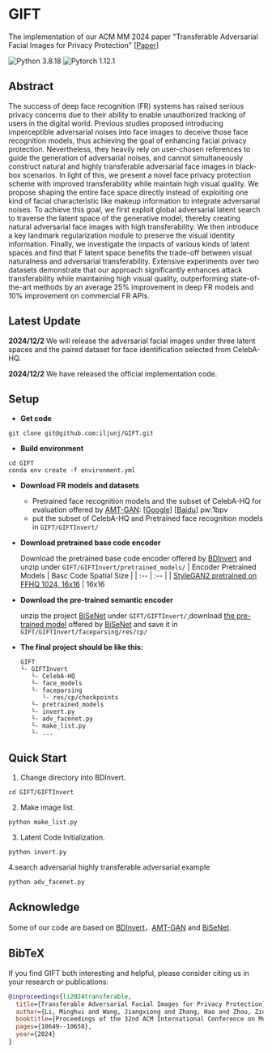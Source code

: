 # GIFT
The implementation of our ACM MM 2024 paper "Transferable Adversarial Facial Images for Privacy Protection" [[Paper](https://dl.acm.org/doi/abs/10.1145/3664647.3681344)]

![Python 3.8.18](https://img.shields.io/badge/python-3.8.18-green.svg?style=plastic)
![Pytorch 1.12.1](https://img.shields.io/badge/pytorch-1.12.1-red.svg?style=plastic)

## Abstract
The success of deep face recognition (FR) systems has raised serious privacy concerns due to their ability to enable unauthorized tracking of users in the digital world. Previous studies proposed introducing imperceptible adversarial noises into face images to deceive those face recognition models, thus achieving the goal of enhancing facial privacy protection. Nevertheless, they heavily rely on user-chosen references to guide the generation of adversarial noises, and cannot simultaneously construct natural and highly transferable adversarial face images in black-box scenarios. In light of this, we present a novel face privacy protection scheme with improved transferability while maintain high visual quality. We propose shaping the entire face space directly instead of exploiting one kind of facial characteristic like makeup information to integrate adversarial noises. To achieve this goal, we first exploit global adversarial latent search to traverse the latent space of the generative model, thereby creating natural adversarial face images with high transferability. We then introduce a key landmark regularization module to preserve the visual identity information. Finally, we investigate the impacts of various kinds of latent spaces and find that F latent space benefits the trade-off between visual naturalness and adversarial transferability. Extensive experiments over two datasets demonstrate that our approach significantly enhances attack transferability while maintaining high visual quality, outperforming state-of-the-art methods by an average 25% improvement in deep FR models and 10% improvement on commercial FR APIs.

## Latest Update
**2024/12/2** We will release the adversarial facial images under three latent spaces and the paired dataset for face identification selected from CelebA-HQ.

**2024/12/2** We have released the official implementation code.

## Setup
- **Get code**
```shell
git clone git@github.com:iljunj/GIFT.git
```
- **Build environment**
```shell
cd GIFT
conda env create -f environment.yml
```
- **Download FR models and datasets**
  - Pretrained face recognition models and the subset of CelebA-HQ for evaluation offered by [AMT-GAN](https://github.com/CGCL-codes/AMT-GAN):
    [[Google](https://drive.google.com/file/d/1Vuek5-YTZlYGoeoqyM5DlvnaXMeii4O8/view?usp=sharing)] [[Baidu](https://pan.baidu.com/s/1hiIV1GVZTwV1o2Q4DfC2Cg)] pw:1bpv
  - put the subset of CelebA-HQ and Pretrained face recognition models in ```GIFT/GIFTInvert/```
- **Download pretrained base code encoder**

  Download the pretrained base code encoder offered by [BDInvert](https://github.com/kkang831/BDInvert_Release) and unzip under `GIFT/GIFTInvert/pretrained_models/`
  | Encoder Pretrained Models                   | Basc Code Spatial Size |
  | :--                                         | :--    |
  | [StyleGAN2 pretrained on FFHQ 1024, 16x16](https://drive.google.com/file/d/1Gwi7I72vL7rdwET1Q0QnR71ZuZ0M3Jx1/view?usp=sharing)    | 16x16
- **Download the pre-trained semantic encoder**

  unzip the project [BiSeNet](https://github.com/zllrunning/face-parsing.PyTorch) under `GIFT/GIFTInvert/`,download [the pre-trained model](https://drive.google.com/open?id=154JgKpzCPW82qINcVieuPH3fZ2e0P812) offered by [BiSeNet](https://github.com/zllrunning/face-parsing.PyTorch) and save it in `GIFT/GIFTInvert/faceparsing/res/cp/`
- **The final project should be like this:**
    ```shell
    GIFT
    └- GIFTInvert
       └- CelebA-HQ
       └- face_models
       └- faceparsing
          └- res/cp/checkpoints
       └- pretrained_models
       └- invert.py
       └- adv_facenet.py
       └- make_list.py
       └- ...
    ```

## Quick Start
1. Change directory into BDInvert.
```shell
cd GIFT/GIFTInvert
```
2. Make image list.
```shell
python make_list.py
```
3. Latent Code Initialization.
```shell
python invert.py
```
4.search adversarial highly transferable adversarial example
```shell
python adv_facenet.py
```

## Acknowledge
Some of our code are based on [BDInvert](https://github.com/kkang831/BDInvert_Release)，[AMT-GAN](https://github.com/CGCL-codes/AMT-GAN) and [BiSeNet](https://github.com/zllrunning/face-parsing.PyTorch).

## BibTeX 
If you find GIFT both interesting and helpful, please consider citing us in your research or publications:
```bibtex
@inproceedings{li2024transferable,
  title={Transferable Adversarial Facial Images for Privacy Protection},
  author={Li, Minghui and Wang, Jiangxiong and Zhang, Hao and Zhou, Ziqi and Hu, Shengshan and Pei, Xiaobing},
  booktitle={Proceedings of the 32nd ACM International Conference on Multimedia},
  pages={10649--10658},
  year={2024}
}
```



